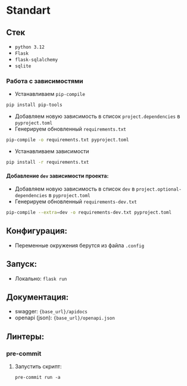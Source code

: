# Standart

## Стек
* `python 3.12`
* `Flask`
* `flask-sqlalchemy`
* `sqlite`

### Работа с зависимостями
* Устанавливаем `pip-compile`
```bash
pip install pip-tools
```
* Добавляем новую зависимость в список `project.dependencies` в `pyproject.toml`
* Генерируем обновленный `requirements.txt`
```bash
pip-compile -o requirements.txt pyproject.toml
```
* Устанавливаем зависимости
```bash
pip install -r requirements.txt
```
#### Добавление `dev` зависимости проекта:
* Добавляем новую зависимость в список `dev` в `project.optional-dependencies` в `pyproject.toml`
* Генерируем обновленный `requirements-dev.txt`
```bash
pip-compile --extra=dev -o requirements-dev.txt pyproject.toml
```


## Конфигурация:
* Переменные окружения берутся из файла `.config`

## Запуск:
* Локально: `flask run`

## Документация:
* swagger: `{base_url}/apidocs`
* openapi (json): `{base_url}/openapi.json`

## Линтеры:

### pre-commit

1. Запустить скрипт:

   ```shell
   pre-commit run -a
   ```